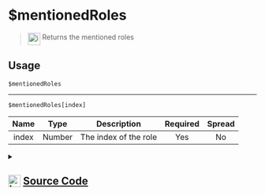 # $mentionedRoles
> <img align="top" src="https://upload.wikimedia.org/wikipedia/commons/thumb/e/e4/Infobox_info_icon.svg/160px-Infobox_info_icon.svg.png?20150409153300" alt="image" width="25" height="auto"> Returns the mentioned roles
## Usage
```
$mentionedRoles
```
---
```
$mentionedRoles[index]
```
| Name | Type | Description | Required | Spread
| :---: | :---: | :---: | :---: | :---: |
index | Number | The index of the role | Yes | No
<details>
<summary>
    
## <img align="top" src="https://cdn4.iconfinder.com/data/icons/iconsimple-logotypes/512/github-512.png" alt="image" width="25" height="auto">  [Source Code](https://github.com/tryforge/ForgeScript-V2/blob/main/src/native/mentionedRoles.ts)
    
</summary>
    
```ts
import { ArgType, NativeFunction, Return } from "../structures"

export default new NativeFunction({
    name: "$mentionedRoles",
    version: "1.0.0",
    brackets: false,
    description: "Returns the mentioned roles",
    unwrap: true,
    args: [
        {
            name: "index",
            description: "The index of the role",
            rest: false,
            type: ArgType.Number,
            required: true
        }
    ],
    execute(ctx, [ i ]) {
        return Return.success(
            this.hasFields ?
                ctx.message?.mentions.roles.at(i)?.id :
                ctx.message?.mentions.roles.map(x => x.id).join(", ")
        )
    },
})
```
    
</details>